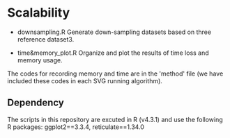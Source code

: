 # Scalability

- downsampling.R Generate down-sampling datasets based on three reference dataset3.

- time&memory_plot.R Organize and plot the results of time loss and memory usage.

The codes for recording memory and time are in the 'method' file (we have included these codes in each SVG running algorithm).

## Dependency
The scripts in this repository are excuted in R (v4.3.1) and use the following R packages:
ggplot2==3.3.4, reticulate==1.34.0